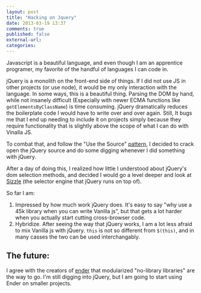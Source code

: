 ```yaml
---
layout: post
title: "Hacking on Jquery"
date: 2013-03-19 13:37
comments: true
published: false
external-url:
categories:
---
```


Javascript is a beautiful language, and even though I am an apprentice programer, my favorite of the handful of languages I can code in.

jQuery is a monolith on the front-end side of things. If I did not use JS in other projects (or use node), it would be my only interaction with the language. In some ways, this is a beautiful thing. Parsing the DOM by hand, while not insanely difficult (Especially with newer ECMA functions like ``getElementsByClassName``) is time consuming. jQuery dramatically reduces the boilerplate code I would have to write over and over again. Still, It bugs me that I end up needing to include it on projects simply because they require functionality that is slightly above the scope of what I can do with Vinalla JS.

To combat that, and follow the "Use the Source" [pattern](http://ofps.oreilly.com/titles/9780596518387/perpetual_learning.html#use_the_source), I decided to crack open the jQuery source and do some digging whenever I did something with jQuery.

After a day of doing this, I realized how little I understood about jQuery's dom selection methods, and decided I would go a level deeper and look at [Sizzle](http://sizzlejs.com/) (the selector engine that jQuery runs on top of).


So far I am:

1. Impressed by how much work jQuery does. It's easy to say "why use a 45k library when you can write Vanilla js", but that gets a lot harder when you actually start cutting cross-browser code.
2. Hybridize. After seeing the way that jQuery works, I am a lot less afraid to mix Vanilla js with jQuery. ``this`` is not so different from ``$(this)``, and in many casses the two can be used interchangably.

## The future:

I agree with the creators of [ender](https://github.com/ender-js/Ender) that modularized "no-library libraries" are the way to go. I'm still digging into jQuery, but I am going to start using Ender on smaller projects.
